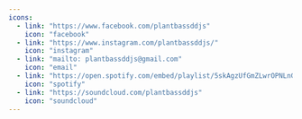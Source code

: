 ```yaml
---
icons:
  - link: "https://www.facebook.com/plantbassddjs"
    icon: "facebook"
  - link: "https://www.instagram.com/plantbassddjs/"
    icon: "instagram"
  - link: "mailto: plantbassddjs@gmail.com"
    icon: "email"
  - link: "https://open.spotify.com/embed/playlist/5skAgzUfGmZLwrOPNLnGVf"
    icon: "spotify"
  - link: "https://soundcloud.com/plantbassddjs"
    icon: "soundcloud"
---
```

